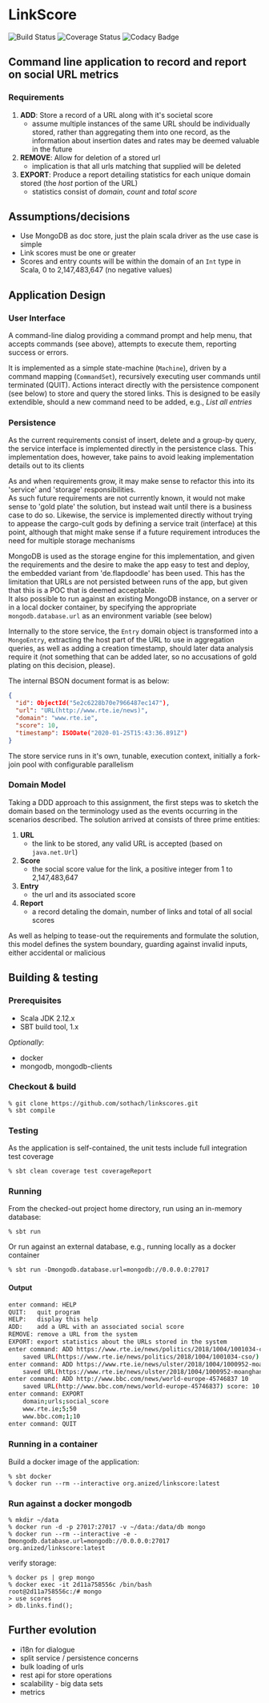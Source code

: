 # LinkScore

![Build Status](https://travis-ci.org/sothach/linkscores.svg?branch=master)
![Coverage Status](https://coveralls.io/repos/github/sothach/linkscores/badge.svg?branch=master)
![Codacy Badge](https://api.codacy.com/project/badge/Grade/b4025f317a524af9966e4ef063580ad8)

## Command line application to record and report on social URL metrics
### Requirements
1. __ADD__: Store a record of a URL along with it's societal score
    - assume multiple instances of the same URL should be individually stored, rather than aggregating them into
    one record, as the information about insertion dates and rates may be deemed valuable in the future
1. __REMOVE__: Allow for deletion of a stored url
    - implication is that all urls matching that supplied will be deleted
1. __EXPORT__: Produce a report detailing statistics for each unique domain stored (the *host* portion of the URL)
    - statistics consist of _domain_, _count_ and _total score_ 

## Assumptions/decisions

*  Use MongoDB as doc store, just the plain scala driver as the use case is simple
*  Link scores must be one or greater
*  Scores and entry counts will be within the domain of an `Int` type in Scala, 0 to 2,147,483,647 (no negative values)

## Application Design
### User Interface
A command-line dialog providing a command prompt and help menu, that accepts commands (see above), attempts to execute
them, reporting success or errors.

It is implemented as a simple state-machine (`Machine`), driven by a command mapping (`CommandSet`), recursively 
executing user commands until terminated (QUIT).  Actions interact directly with the persistence component (see below)
to store and query the stored links.  This is designed to be easily extendible, should a new command need to be added,
e.g., _List all entries_

### Persistence
As the current requirements consist of insert, delete and a group-by query, the service interface is implemented 
directly in the persistence class.  This implementation does, however, take pains to avoid leaking implementation 
details out to its clients

As and when requirements grow, it may make sense to refactor this into its 'service' and 'storage' responsibilities.  
As such future requirements are not currently known, it would not make sense to 'gold plate' the solution, but instead 
wait until there is a business case to do so.  Likewise, the service is implemented directly without trying to appease
the cargo-cult gods by defining a service trait (interface) at this point, although that might make sense if a future 
requirement introduces the need for multiple storage mechanisms

MongoDB is used as the storage engine for this implementation, and given the requirements and the desire to make
the app easy to test and deploy, the embedded variant from 'de.flapdoodle' has been used.  This has the limitation
that URLs are not persisted between runs of the app, but given that this is a POC that is deemed acceptable.  
It also possible to run against an existing MongoDB instance, on a server or in a local docker container, by 
specifying the appropriate `mongodb.database.url` as an environment variable (see below)

Internally to the store service, the `Entry` domain object is transformed into a `MongoEntry`, extracting the host
part of the URL to use in aggregation queries, as well as adding a creation timestamp, should later data analysis
require it (not something that can be added later, so no accusations of gold plating on this decision, please).

The internal BSON document format is as below:
```json
{
  "id": ObjectId("5e2c6228b70e7966487ec147"),
  "url": "URL(http://www.rte.ie/news)",
  "domain": "www.rte.ie",
  "score": 10,
  "timestamp": ISODate("2020-01-25T15:43:36.891Z")
}
```

The store service runs in it's own, tunable, execution context, initially a fork-join pool with configurable parallelism

### Domain Model
Taking a DDD approach to this assignment, the first steps was to sketch the domain based on the terminology used
as the events occurring in the scenarios described.  The solution arrived at consists of three prime entities:
1. __URL__
    - the link to be stored, any valid URL is accepted (based on `java.net.Url`)
1. __Score__
    - the social score value for the link, a positive integer from 1 to 2,147,483,647 
1. __Entry__
    - the url and its associated score
1. __Report__
    - a record detaling the domain, number of links and total of all social scores

As well as helping to tease-out the requirements and formulate the solution, this model defines the system boundary, 
guarding against invalid inputs, either accidental or malicious

## Building & testing
### Prerequisites
*  Scala JDK 2.12.x
*  SBT build tool, 1.x

_Optionally_:
*  docker
*  mongodb, mongodb-clients

### Checkout & build
    % git clone https://github.com/sothach/linkscores.git
    % sbt compile

### Testing
As the application is self-contained, the unit tests include full integration test coverage

    % sbt clean coverage test coverageReport
    
### Running    
From the checked-out project home directory, run using an in-memory database:

    % sbt run
    
Or run against an external database, e.g., running locally as a docker container 
    
    % sbt run -Dmongodb.database.url=mongodb://0.0.0.0:27017
    
#### Output
```bash
enter command: HELP
QUIT:	quit program
HELP:	display this help
ADD:	add a URL with an associated social score
REMOVE:	remove a URL from the system
EXPORT:	export statistics about the URLs stored in the system
enter command: ADD https://www.rte.ie/news/politics/2018/1004/1001034-cso/ 20
	saved URL(https://www.rte.ie/news/politics/2018/1004/1001034-cso/) score: 20
enter command: ADD https://www.rte.ie/news/ulster/2018/1004/1000952-moanghan-mine/ 30
	saved URL(https://www.rte.ie/news/ulster/2018/1004/1000952-moanghan-mine/) score: 30
enter command: ADD http://www.bbc.com/news/world-europe-45746837 10
	saved URL(http://www.bbc.com/news/world-europe-45746837) score: 10
enter command: EXPORT
	domain;urls;social_score
	www.rte.ie;5;50
	www.bbc.com;1;10
enter command: QUIT
```    
    
### Running in a container
Build a docker image of the application:

    % sbt docker
    % docker run --rm --interactive org.anized/linkscore:latest
    
### Run against a docker mongodb
    % mkdir ~/data
    % docker run -d -p 27017:27017 -v ~/data:/data/db mongo
    % docker run --rm --interactive -e -Dmongodb.database.url=mongodb://0.0.0.0:27017 org.anized/linkscore:latest
    
verify storage:

    % docker ps | grep mongo
    % docker exec -it 2d11a758556c /bin/bash 
    root@2d11a758556c:/# mongo
    > use scores
    > db.links.find();
    
## Further evolution
*  i18n for dialogue
*  split service / persistence concerns
*  bulk loading of urls
*  rest api for store operations
*  scalability - big data sets
*  metrics
